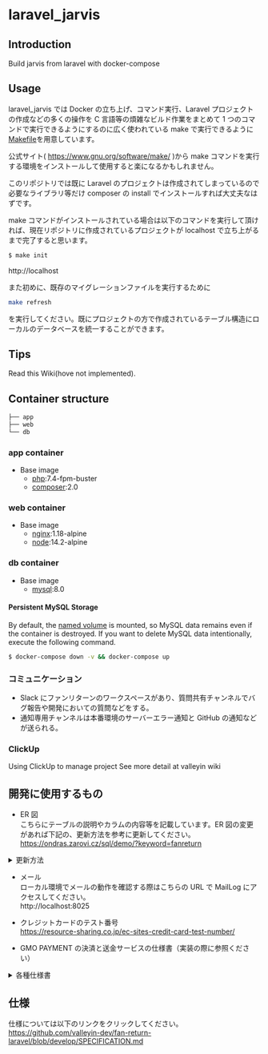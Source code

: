 # laravel_jarvis

## Introduction

Build jarvis from laravel with docker-compose

## Usage

laravel_jarvis では Docker の立ち上げ、コマンド実行、Laravel プロジェクトの作成などの多くの操作を C 言語等の煩雑なビルド作業をまとめて 1 つのコマンドで実行できるようにするのに広く使われている make で実行できるように[Makefile](https://github.com/valleyin-dev/laravel_jarvis/blob/main/Makefile)を用意しています。

公式サイト( https://www.gnu.org/software/make/ )から make コマンドを実行する環境をインストールして使用すると楽になるかもしれません。

このリポジトリでは既に Laravel のプロジェクトは作成されてしまっているので必要なライブラリ等だけ composer の install でインストールすれば大丈夫なはずです。

make コマンドがインストールされている場合は以下のコマンドを実行して頂ければ、現在リポジトリに作成されているプロジェクトが localhost で立ち上がるまで完了すると思います。

```bash
$ make init
```

http://localhost

また初めに、既存のマイグレーションファイルを実行するために

```bash
make refresh
```

を実行してください。既にプロジェクトの方で作成されているテーブル構造にローカルのデータベースを統一することができます。

## Tips

Read this Wiki(hove not implemented). <!-- [Wiki](). -->

## Container structure

```bash
├── app
├── web
└── db
```

### app container

- Base image
  - [php](https://hub.docker.com/_/php):7.4-fpm-buster
  - [composer](https://hub.docker.com/_/composer):2.0

### web container

- Base image
  - [nginx](https://hub.docker.com/_/nginx):1.18-alpine
  - [node](https://hub.docker.com/_/node):14.2-alpine

### db container

- Base image
  - [mysql](https://hub.docker.com/_/mysql):8.0

#### Persistent MySQL Storage

By default, the [named volume](https://docs.docker.com/compose/compose-file/#volumes) is mounted, so MySQL data remains even if the container is destroyed.
If you want to delete MySQL data intentionally, execute the following command.

```bash
$ docker-compose down -v && docker-compose up
```

### コミュニケーション

- Slack にファンリターンのワークスペースがあり、質問共有チャンネルでバグ報告や開発においての質問などをする。
- 通知専用チャンネルは本番環境のサーバーエラー通知と GitHub の通知などが送られる。

### ClickUp

Using ClickUp to manage project
See more detail at valleyin wiki

## 開発に使用するもの

- ER 図<br>
こちらにテーブルの説明やカラムの内容等を記載しています。ER 図の変更があれば下記の、更新方法を参考に更新してください。<br>
https://ondras.zarovi.cz/sql/demo/?keyword=fanreturn
<details>
<summary>更新方法</summary>

1. 画面右上の「SAVE / LOAD」をクリック<br>
   <img width="192" src="https://user-images.githubusercontent.com/66456130/160050433-f5d515a7-7fc0-40ac-8fe8-556c41cb59ac.png"><br>
2. 下記画像の「SAVE」ボタンをクリック<br>
   <img width="387" src="https://user-images.githubusercontent.com/66456130/160050437-83e56341-eb5d-4456-9932-ff4bc6bbfc81.png"><br>
3. 「OK」ボタンをクリック<br>
<img width="445" src="https://user-images.githubusercontent.com/66456130/160050439-a207ff5c-4c9e-472f-a803-a518d789f260.png">
</details>

- メール<br>
  ローカル環境でメールの動作を確認する際はこちらの URL で MailLog にアクセスしてください。<br>
  http://localhost:8025

- クレジットカードのテスト番号<br>
  https://resource-sharing.co.jp/ec-sites-credit-card-test-number/

- GMO PAYMENT の決済と送金サービスの仕様書（実装の際に参照ください）<br>
<details>
<summary>各種仕様書</summary>

【決済サービス】<br>
決済機能の実装や修正の際に参照ください。OrderID、ShopID、JobCd 等のパラメータの説明も記載されています。<br>
クレジットカード決済とコンビニ決済では仕様が違うため、内容を参照してください。<br>

- クレジットカード
  [800\_クレジットカード決済利用マニュアル\_1.17.pdf](https://github.com/valleyin-dev/fan-return-laravel/files/8347530/800_._1.17.pdf)<br>
- コンビニ支払い
  [プロトコルタイプ(マルチ決済インタフェース仕様)\_2_01.pdf](https://github.com/valleyin-dev/fan-return-laravel/files/8511553/_2_01.pdf)<br>

【送金サービス】<br>
銀行口座登録や送金処理の実装や修正の際に参照ください。Deposit_ID、Bank_ID、その他銀行のパラメータの説明も記載されています。<br>
[【GMO-PG 送金サービス】(A2)API 仕様書-銀行振込編\_20210824.pdf](https://github.com/valleyin-dev/fan-return-laravel/files/8347529/GMO-PG.A2.API.-._20210824.pdf)<br>

【トークン仕様書】<br>
gmo-create-card-token.js ファイルの決済に使用するトークン生成処理を修正する際に参照ください。<br>
[トークン決済サービス仕様書\_1_33.pdf](https://github.com/valleyin-dev/fan-return-laravel/files/8347531/_1_33.pdf)<br>

【メール送金】<br>
コンビニ決済の場合で返金する必要がある場合にメール送金サービスを使って返金を行います。そのシステムの詳細になります。<br>
メール送金の仕様については "5(A1)メール送金指示" からになります。<br>
[(A1)API 仕様書-共通編\_20211028.pdf](https://github.com/valleyin-dev/fan-return-laravel/files/8511591/GMO-PG.A1.API.-._20211028.pdf)<br>

</details>

## 仕様

仕様については以下のリンクをクリックしてください。<br>
https://github.com/valleyin-dev/fan-return-laravel/blob/develop/SPECIFICATION.md
